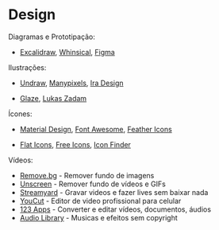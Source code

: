 # Design

Diagramas e Prototipação: 

  - [Excalidraw](https://excalidraw.com),
  [Whinsical](https://whimsical.com),
  [Figma](https://www.figma.com)

Ilustrações:

  - [Undraw](https://undraw.co/illustrations),
  [Manypixels](https://www.manypixels.co/gallery),
  [Ira Design](https://iradesign.io/gallery/illustrations)
  
  - [Glaze](https://www.glazestock.com),
  [Lukas Zadam](https://lukaszadam.com/illustrations)

Ícones: 

  - [Material Design](https://material.io/resources/icons/?style=baseline),
  [Font Awesome](https://fontawesome.com/6?next=%2F),
  [Feather Icons](https://feathericons.com)
  
  - [Flat Icons](https://flaticons.com),
  [Free Icons](https://freeicons.io),
  [Icon Finder](https://www.iconfinder.com)

Vídeos:

  - [Remove.bg](https://www.remove.bg) - Remover fundo de imagens
  - [Unscreen](https://www.unscreen.com) - Remover fundo de vídeos e GIFs
  - [Streamyard](https://streamyard.com) - Gravar videos e fazer lives sem baixar nada
  - [YouCut](https://play.google.com/store/apps/details?id=com.camerasideas.trimmer) - Editor de video profissional para celular
  - [123 Apps](https://123apps.com/pt/) - Converter e editar vídeos, documentos, áudios 
  - [Audio Library](https://www.youtube.com/channel/UCZVzgqp-fRUgyvRAmlm9IxA) - Musicas e efeitos sem copyright
